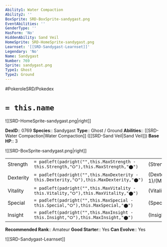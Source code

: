```yaml
---
Ability1: Water Compaction
Ability2: ''
BoxSprite: SRD-BoxSprite-sandygast.png
EventAbilities: ''
GenderType: ''
HasForm: 'No'
HiddenAbility: Sand Veil
HomeSprite: SRD-HomeSprite-sandygast.png
Learnset: '[[SRD-Sandygast-Learnset]]'
Legendary: 'No'
Name: Sandygast
Number: 769
Sprite: sandygast.png
Type1: Ghost
Type2: Ground
---
```


#PokeroleSRD/Pokedex

# `= this.name`

![[SRD-HomeSprite-sandygast.png|right]]

**DexID**:: 0769
**Species**:: Sandygast
**Type**:: Ghost / Ground
**Abilities**:: [[SRD-Water Compaction|Water Compaction]] ([[SRD-Sand Veil|Sand Veil]])
**Base HP**:: 3

![[SRD-BoxSprite-sandygast.png|right]]

|           |                                                                                        |                                          |
| --------- | -------------------------------------------------------------------------------------- | ---------------------------------------- |
| Strength  | `= padleft(padright("",this.MaxStrength - this.Strength,"⭘"),this.MaxStrength,"⬤")`    | (Strength::2)/(MaxStrength::4)   |
| Dexterity | `= padleft(padright("",this.MaxDexterity - this.Dexterity,"⭘"),this.MaxDexterity,"⬤")` | (Dexterity:: 1)/(MaxDexterity::2) |
| Vitality  | `= padleft(padright("",this.MaxVitality - this.Vitality,"⭘"),this.MaxVitality,"⬤")`    | (Vitality::2)/(MaxVitality::5)   |
| Special   | `= padleft(padright("",this.MaxSpecial - this.Special,"⭘"),this.MaxSpecial,"⬤")`       | (Special::2)/(MaxSpecial::5)     |
| Insight   | `= padleft(padright("",this.MaxInsight - this.Insight,"⭘"),this.MaxInsight,"⬤")`       | (Insight::2)/(MaxInsight::4)     |

**Recommended Rank**:: Amateur
**Good Starter**:: Yes
**Can Evolve**:: Yes

![[SRD-Sandygast-Learnset]]